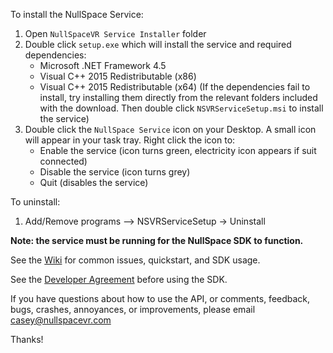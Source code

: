 To install the NullSpace Service:
1. Open `NullSpaceVR Service Installer` folder
2. Double click `setup.exe` which will install the service and required dependencies:
	- Microsoft .NET Framework 4.5 
	- Visual C++ 2015 Redistributable (x86)
	- Visual C++ 2015 Redistributable (x64)
	(If the dependencies fail to install, try installing them directly from the relevant folders included with the download. Then double click `NSVRServiceSetup.msi` to install the service)
3. Double click the `NullSpace Service` icon on your Desktop. A small icon will appear in your task tray. Right click the icon to:
    - Enable the service (icon turns green, electricity icon appears if suit connected)
    - Disable the service (icon turns grey)
    - Quit (disables the service)

To uninstall:
1. Add/Remove programs --> NSVRServiceSetup -> Uninstall

**Note: the service must be running for the NullSpace SDK to function.**

See the [Wiki](https://github.com/NullSpaceVR/NullSpace-Dev-Kit/wiki) for common issues, quickstart, and SDK usage.

See the [Developer Agreement](http://nullspacevr.com/?wpdmpro=nullspace-developer-agreement) before using the SDK.


If you have questions about how to use the API, or comments, feedback, bugs, crashes, annoyances, or improvements, please email casey@nullspacevr.com

Thanks! 